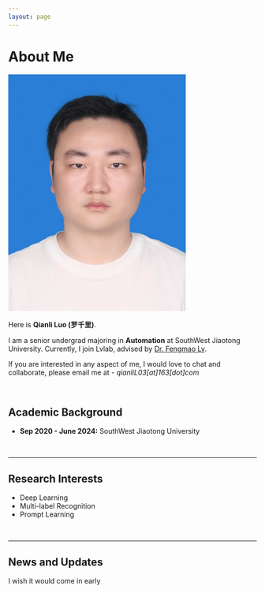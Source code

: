 ```yaml
---
layout: page
---
```


# About Me


<img src="luoqianli.jpg" class="floatpic" width="360" height="480">


Here is **Qianli Luo (罗千里)**.

I am a senior undergrad majoring in **Automation** at SouthWest Jiaotong University. Currently, I join Lvlab, advised by  [Dr. Fengmao Lv](https://fengmaolv.github.io/online-cv/#). 

If you are interested in any aspect of me, I would love to chat and collaborate, please email me at - *qianliL03[at]163[dot]com*

<br>

## Academic Background


- **Sep 2020 - June 2024:** SouthWest Jiaotong University 


<br>

---

## Research Interests

- Deep Learning
- Multi-label Recognition
- Prompt Learning


<br>

---

## News and Updates

I wish it would come in early

<br>

